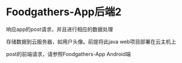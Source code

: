 # Foodgathers-App后端2

响应app的post请求，并且进行相应的数据处理

存储数据到云服务器，如用户头像。前提将此java web项目部署在云主机上

post的前端请求，请参照Foodgathers-App Android端

